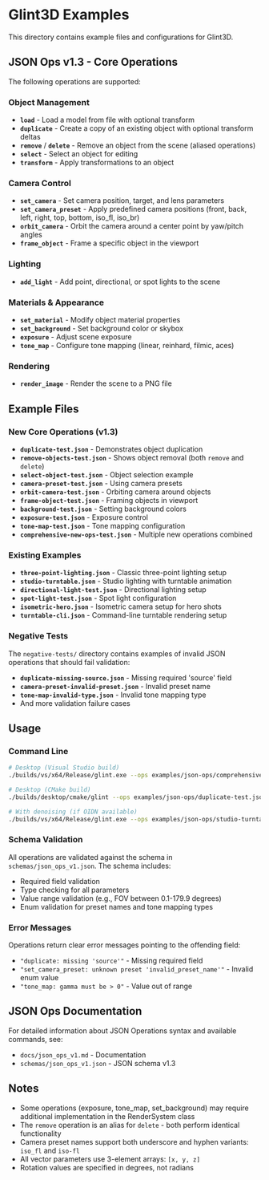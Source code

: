 # Glint3D Examples

This directory contains example files and configurations for Glint3D.

## JSON Ops v1.3 - Core Operations

The following operations are supported:

### Object Management
- **`load`** - Load a model from file with optional transform
- **`duplicate`** - Create a copy of an existing object with optional transform deltas
- **`remove`** / **`delete`** - Remove an object from the scene (aliased operations)
- **`select`** - Select an object for editing
- **`transform`** - Apply transformations to an object

### Camera Control
- **`set_camera`** - Set camera position, target, and lens parameters
- **`set_camera_preset`** - Apply predefined camera positions (front, back, left, right, top, bottom, iso_fl, iso_br)
- **`orbit_camera`** - Orbit the camera around a center point by yaw/pitch angles
- **`frame_object`** - Frame a specific object in the viewport

### Lighting
- **`add_light`** - Add point, directional, or spot lights to the scene

### Materials & Appearance
- **`set_material`** - Modify object material properties
- **`set_background`** - Set background color or skybox
- **`exposure`** - Adjust scene exposure
- **`tone_map`** - Configure tone mapping (linear, reinhard, filmic, aces)

### Rendering
- **`render_image`** - Render the scene to a PNG file

## Example Files

### New Core Operations (v1.3)
- **`duplicate-test.json`** - Demonstrates object duplication
- **`remove-objects-test.json`** - Shows object removal (both `remove` and `delete`)
- **`select-object-test.json`** - Object selection example
- **`camera-preset-test.json`** - Using camera presets
- **`orbit-camera-test.json`** - Orbiting camera around objects
- **`frame-object-test.json`** - Framing objects in viewport
- **`background-test.json`** - Setting background colors
- **`exposure-test.json`** - Exposure control
- **`tone-map-test.json`** - Tone mapping configuration
- **`comprehensive-new-ops-test.json`** - Multiple new operations combined

### Existing Examples
- **`three-point-lighting.json`** - Classic three-point lighting setup
- **`studio-turntable.json`** - Studio lighting with turntable animation
- **`directional-light-test.json`** - Directional lighting setup
- **`spot-light-test.json`** - Spot light configuration
- **`isometric-hero.json`** - Isometric camera setup for hero shots
- **`turntable-cli.json`** - Command-line turntable rendering setup

### Negative Tests
The `negative-tests/` directory contains examples of invalid JSON operations that should fail validation:
- **`duplicate-missing-source.json`** - Missing required 'source' field
- **`camera-preset-invalid-preset.json`** - Invalid preset name
- **`tone-map-invalid-type.json`** - Invalid tone mapping type
- And more validation failure cases

## Usage

### Command Line
```bash
# Desktop (Visual Studio build)
./builds/vs/x64/Release/glint.exe --ops examples/json-ops/comprehensive-new-ops-test.json --render output.png --w 1280 --h 720

# Desktop (CMake build)
./builds/desktop/cmake/glint --ops examples/json-ops/duplicate-test.json --render output.png

# With denoising (if OIDN available)
./builds/vs/x64/Release/glint.exe --ops examples/json-ops/studio-turntable.json --render output.png --denoise
```

### Schema Validation
All operations are validated against the schema in `schemas/json_ops_v1.json`. The schema includes:
- Required field validation
- Type checking for all parameters  
- Value range validation (e.g., FOV between 0.1-179.9 degrees)
- Enum validation for preset names and tone mapping types

### Error Messages
Operations return clear error messages pointing to the offending field:
- `"duplicate: missing 'source'"` - Missing required field
- `"set_camera_preset: unknown preset 'invalid_preset_name'"` - Invalid enum value
- `"tone_map: gamma must be > 0"` - Value out of range

## JSON Ops Documentation

For detailed information about JSON Operations syntax and available commands, see:
- `docs/json_ops_v1.md` - Documentation
- `schemas/json_ops_v1.json` - JSON schema v1.3

## Notes

- Some operations (exposure, tone_map, set_background) may require additional implementation in the RenderSystem class
- The `remove` operation is an alias for `delete` - both perform identical functionality  
- Camera preset names support both underscore and hyphen variants: `iso_fl` and `iso-fl`
- All vector parameters use 3-element arrays: `[x, y, z]`
- Rotation values are specified in degrees, not radians
